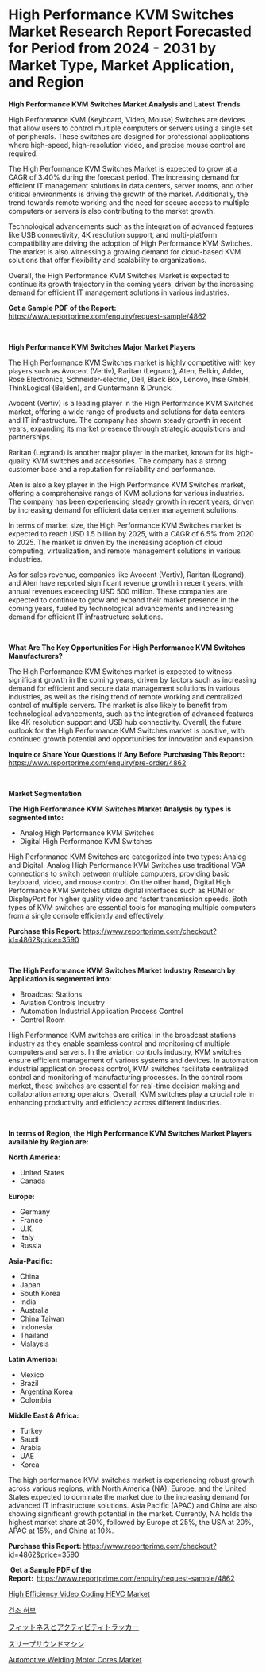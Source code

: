 <p><h1>High Performance KVM Switches Market Research Report Forecasted for Period from 2024 -  2031 by Market Type, Market Application, and Region</h1></p><p><strong>High Performance KVM Switches Market Analysis and Latest Trends</strong></p>
<p><p>High Performance KVM (Keyboard, Video, Mouse) Switches are devices that allow users to control multiple computers or servers using a single set of peripherals. These switches are designed for professional applications where high-speed, high-resolution video, and precise mouse control are required.</p><p>The High Performance KVM Switches Market is expected to grow at a CAGR of 3.40% during the forecast period. The increasing demand for efficient IT management solutions in data centers, server rooms, and other critical environments is driving the growth of the market. Additionally, the trend towards remote working and the need for secure access to multiple computers or servers is also contributing to the market growth.</p><p>Technological advancements such as the integration of advanced features like USB connectivity, 4K resolution support, and multi-platform compatibility are driving the adoption of High Performance KVM Switches. The market is also witnessing a growing demand for cloud-based KVM solutions that offer flexibility and scalability to organizations.</p><p>Overall, the High Performance KVM Switches Market is expected to continue its growth trajectory in the coming years, driven by the increasing demand for efficient IT management solutions in various industries.</p></p>
<p><strong>Get a Sample PDF of the Report:&nbsp;</strong> <a href="https://www.reportprime.com/enquiry/request-sample/4862">https://www.reportprime.com/enquiry/request-sample/4862</a></p>
<p>&nbsp;</p>
<p><strong>High Performance KVM Switches Major Market Players</strong></p>
<p><p>The High Performance KVM Switches market is highly competitive with key players such as Avocent (Vertiv), Raritan (Legrand), Aten, Belkin, Adder, Rose Electronics, Schneider-electric, Dell, Black Box, Lenovo, Ihse GmbH, ThinkLogical (Belden), and Guntermann & Drunck.</p><p>Avocent (Vertiv) is a leading player in the High Performance KVM Switches market, offering a wide range of products and solutions for data centers and IT infrastructure. The company has shown steady growth in recent years, expanding its market presence through strategic acquisitions and partnerships.</p><p>Raritan (Legrand) is another major player in the market, known for its high-quality KVM switches and accessories. The company has a strong customer base and a reputation for reliability and performance.</p><p>Aten is also a key player in the High Performance KVM Switches market, offering a comprehensive range of KVM solutions for various industries. The company has been experiencing steady growth in recent years, driven by increasing demand for efficient data center management solutions.</p><p>In terms of market size, the High Performance KVM Switches market is expected to reach USD 1.5 billion by 2025, with a CAGR of 6.5% from 2020 to 2025. The market is driven by the increasing adoption of cloud computing, virtualization, and remote management solutions in various industries.</p><p>As for sales revenue, companies like Avocent (Vertiv), Raritan (Legrand), and Aten have reported significant revenue growth in recent years, with annual revenues exceeding USD 500 million. These companies are expected to continue to grow and expand their market presence in the coming years, fueled by technological advancements and increasing demand for efficient IT infrastructure solutions.</p></p>
<p>&nbsp;</p>
<p><strong>What Are The Key Opportunities For High Performance KVM Switches Manufacturers?</strong></p>
<p><p>The High Performance KVM Switches market is expected to witness significant growth in the coming years, driven by factors such as increasing demand for efficient and secure data management solutions in various industries, as well as the rising trend of remote working and centralized control of multiple servers. The market is also likely to benefit from technological advancements, such as the integration of advanced features like 4K resolution support and USB hub connectivity. Overall, the future outlook for the High Performance KVM Switches market is positive, with continued growth potential and opportunities for innovation and expansion.</p></p>
<p><strong>Inquire or Share Your Questions If Any Before Purchasing This Report:</strong> <a href="https://www.reportprime.com/enquiry/pre-order/4862">https://www.reportprime.com/enquiry/pre-order/4862</a></p>
<p>&nbsp;</p>
<p><strong>Market Segmentation</strong></p>
<p><strong>The High Performance KVM Switches Market Analysis by types is segmented into:</strong></p>
<p><ul><li>Analog High Performance KVM Switches</li><li>Digital High Performance KVM Switches</li></ul></p>
<p><p>High Performance KVM Switches are categorized into two types: Analog and Digital. Analog High Performance KVM Switches use traditional VGA connections to switch between multiple computers, providing basic keyboard, video, and mouse control. On the other hand, Digital High Performance KVM Switches utilize digital interfaces such as HDMI or DisplayPort for higher quality video and faster transmission speeds. Both types of KVM switches are essential tools for managing multiple computers from a single console efficiently and effectively.</p></p>
<p><strong>Purchase this Report:&nbsp;</strong><a href="https://www.reportprime.com/checkout?id=4862&price=3590">https://www.reportprime.com/checkout?id=4862&price=3590</a></p>
<p>&nbsp;</p>
<p><strong>The High Performance KVM Switches Market Industry Research by Application is segmented into:</strong></p>
<p><ul><li>Broadcast Stations</li><li>Aviation Controls Industry</li><li>Automation Industrial Application Process Control</li><li>Control Room</li></ul></p>
<p><p>High Performance KVM switches are critical in the broadcast stations industry as they enable seamless control and monitoring of multiple computers and servers. In the aviation controls industry, KVM switches ensure efficient management of various systems and devices. In automation industrial application process control, KVM switches facilitate centralized control and monitoring of manufacturing processes. In the control room market, these switches are essential for real-time decision making and collaboration among operators. Overall, KVM switches play a crucial role in enhancing productivity and efficiency across different industries.</p></p>
<p>&nbsp;</p>
<p><strong>In terms of Region, the High Performance KVM Switches Market Players available by Region are:</strong></p>
<p>
    <p> <strong> North America: </strong>
        <ul>
            <li>United States</li>
            <li>Canada</li>
        </ul>
        </p> 
    <p> <strong> Europe: </strong>
        <ul>
            <li>Germany</li>
            <li>France</li>
            <li>U.K.</li>
            <li>Italy</li>
            <li>Russia</li>
        </ul>
        </p> 
    <p> <strong> Asia-Pacific: </strong>
        <ul>
            <li>China</li>
            <li>Japan</li>
            <li>South Korea</li>
            <li>India</li>
            <li>Australia</li>
            <li>China Taiwan</li>
            <li>Indonesia</li>
            <li>Thailand</li>
            <li>Malaysia</li>
        </ul>
        </p> 
    <p> <strong> Latin America: </strong>
        <ul>
            <li>Mexico</li>
            <li>Brazil</li>
            <li>Argentina Korea</li>
            <li>Colombia</li>
        </ul>
        </p> 
    <p> <strong> Middle East & Africa: </strong>
        <ul>
            <li>Turkey</li>
            <li>Saudi</li>
            <li>Arabia</li>
            <li>UAE</li>
            <li>Korea</li>
        </ul>
    </p>
    </p>
<p><p>The high performance KVM switches market is experiencing robust growth across various regions, with North America (NA), Europe, and the United States expected to dominate the market due to the increasing demand for advanced IT infrastructure solutions. Asia Pacific (APAC) and China are also showing significant growth potential in the market. Currently, NA holds the highest market share at 30%, followed by Europe at 25%, the USA at 20%, APAC at 15%, and China at 10%.</p></p>
<p><strong>Purchase this Report: </strong><a href="https://www.reportprime.com/checkout?id=4862&price=3590">https://www.reportprime.com/checkout?id=4862&price=3590</a></p>
<p>&nbsp;<strong>Get a Sample PDF of the Report:&nbsp;&nbsp;</strong><a href="https://www.reportprime.com/enquiry/request-sample/4862">https://www.reportprime.com/enquiry/request-sample/4862</a></p>
<p><strong></strong></p>
<p><p><a href="https://github.com/danielneavesallisons03mba/Market-Research-Report-List-1/blob/main/high-efficiency-video-coding-hevc-market.md">High Efficiency Video Coding HEVC Market</a></p><p><a href="https://github.com/PhilToryphy7876567/Market-Research-Report-List-1/blob/main/199552714236.md">건조 허브</a></p><p><a href="https://github.com/avbqbctihcbe2/Market-Research-Report-List-1/blob/main/507530315437.md">フィットネスとアクティビティトラッカー</a></p><p><a href="https://github.com/luffiazaza/Market-Research-Report-List-1/blob/main/591584915438.md">スリープサウンドマシン</a></p><p><a href="https://issuu.com/reportprime-2/docs/automotive-welding-motor-cores-market-size-2030.pp">Automotive Welding Motor Cores Market</a></p></p>